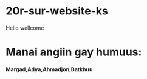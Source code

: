# 20r-sur-website-ks
Hello wellcome
<!DOCTYPE html>

<html>
<head>
  <meta http-equiv="CONTENT-TYPE" content="text/html; charset=UTF-8">
  <title>8YO angiin site gsh</title>
</head>
<body>
  <h1>
    Manai angiin gay humuus:
  </h1>
  <h4>
    Margad,Adya,Ahmadjon,Batkhuu
  </h4>
</body>
</html>
